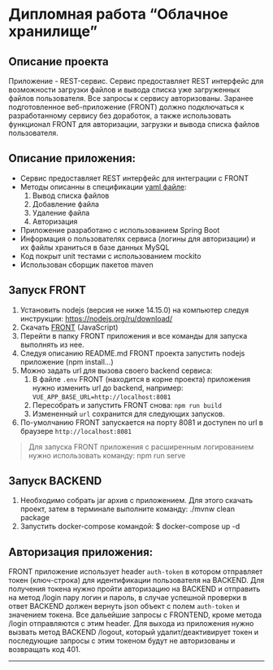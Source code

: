 # Дипломная работа “Облачное хранилище”

## Описание проекта

Приложение - REST-сервис. Сервис предоставляет REST интерфейс для возможности загрузки файлов и вывода списка уже загруженных файлов пользователя.
Все запросы к сервису авторизованы. Заранее подготовленное веб-приложение (FRONT) должно подключаться к разработанному сервису без доработок, а также использовать функционал FRONT для авторизации, загрузки и вывода списка файлов пользователя.

## Описание приложения:

- Сервис предоставляет REST интерфейс для интеграции с FRONT
- Методы описанны в спецификации [yaml файле](https://github.com/alres1/diploma-cloud-service/blob/master/src/main/resources/CloudServiceSpecification.yaml):
    1. Вывод списка файлов
    2. Добавление файла
    3. Удаление файла
    4. Авторизация
- Приложение разработано с использованием Spring Boot
- Информация о пользователях сервиса (логины для авторизации) и их файлы храниться в базе данных MySQL
- Код покрыт unit тестами с использованием mockito
- Использован сборщик пакетов maven

## Запуск FRONT

1. Установить nodejs (версия не ниже 14.15.0) на компьютер следуя инструкции: https://nodejs.org/ru/download/
2. Скачать [FRONT](./netology-diplom-frontend) (JavaScript)
3. Перейти в папку FRONT приложения и все команды для запуска выполнять из нее.
4. Следуя описанию README.md FRONT проекта запустить nodejs приложение (npm install...)
5. Можно задать url для вызова своего backend сервиса:
    1. В файле `.env` FRONT (находится в корне проекта) приложения нужно изменить url до backend, например: `VUE_APP_BASE_URL=http://localhost:8081`
    2. Пересобрать и запустить FRONT снова: `npm run build`
    3. Измененный `url` сохранится для следующих запусков.
6. По-умолчанию FRONT запускается на порту 8081 и доступен по url в браузере `http://localhost:8081`

> Для запуска FRONT приложения с расширенным логированием нужно использовать команду: npm run serve

## Запуск BACKEND

1. Необходимо собрать jar архив с приложением. Для этого скачать проект, затем в терминале выполните команду: ./mvnw clean package
2. Запустить docker-compose командой: $ docker-compose up -d

## Авторизация приложения:

FRONT приложение использует header `auth-token` в котором отправляет токен (ключ-строка) для идентификации пользователя на BACKEND.
Для получения токена нужно пройти авторизацию на BACKEND и отправить на метод /login пару логин и пароль, в случае успешной проверки в ответ BACKEND должен вернуть json объект
с полем `auth-token` и значением токена. Все дальейшие запросы с FRONTEND, кроме метода /login отправляются с этим header.
Для выхода из приложения нужно вызвать метод BACKEND /logout, который удалит/деактивирует токен и последующие запросы с этим токеном будут не авторизованы и возвращать код 401.


____________
